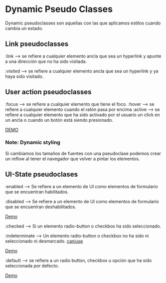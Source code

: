 # Dynamic Pseudo Classes

Dynamic pseudoclasses son aquellas con las que aplicamos estilos cuando cambia un estado.

## Link pseudoclasses

:link --> se refiere a cualquier elemento ancla que sea un hyperlink y apunte a una dirección que no ha sido visitada.

:visited --> se refiere a cualquier elemento ancla que sea un hyperlink y ya haya sido visitado.

## User action pseudoclasses

:focus --> se refiere a cualquier elemento que tiene el foco.
:hover --> se refiere a cualquier elemento cuando el ratón pasa por encima
:active --> se refiere a cualquier elemento que ha sido activado por el usuario un click en un ancla o cuando un botón está siendo presionado.

[DEMO](https://htmlpreview.github.io/?https://github.com/gabrielseco/css-reference/blob/master/src/chapter-02/11-dynamic-pseudo-classes/user-action.html)

### Note: Dynamic styling

Si cambiamos los tamaños de fuentes con una pseudoclase podemos crear un reflow al tener el navegador que volver a pintar los elementos.

## UI-State pseudoclases

:enabled --> Se refiere a un elemento de UI como elementos de formulario que se encuentran habilitados.

:disabled --> Se refiere a un elemento de UI como elementos de formulario que se encuentran deshabilitados.

[Demo](https://htmlpreview.github.io/?https://github.com/gabrielseco/css-reference/blob/master/src/chapter-02/11-dynamic-pseudo-classes/enabled-disabled.html)

:checked --> Si un elemento radio-button o checkbox ha sido seleccionado.

:indeterminate --> Un elemento radio-button o checkbox no ha sido ni seleccionado ni desmarcado. [caniuse](https://caniuse.com/#feat=css-indeterminate-pseudo)

[Demo](https://htmlpreview.github.io/?https://github.com/gabrielseco/css-reference/blob/master/src/chapter-02/11-dynamic-pseudo-classes/checked.html)

:default --> se refiere a un radio button, checkbox u opción que ha sido seleccionada por defecto.

[Demo](https://htmlpreview.github.io/?https://github.com/gabrielseco/css-reference/blob/master/src/chapter-02/11-dynamic-pseudo-classes/default.html)

